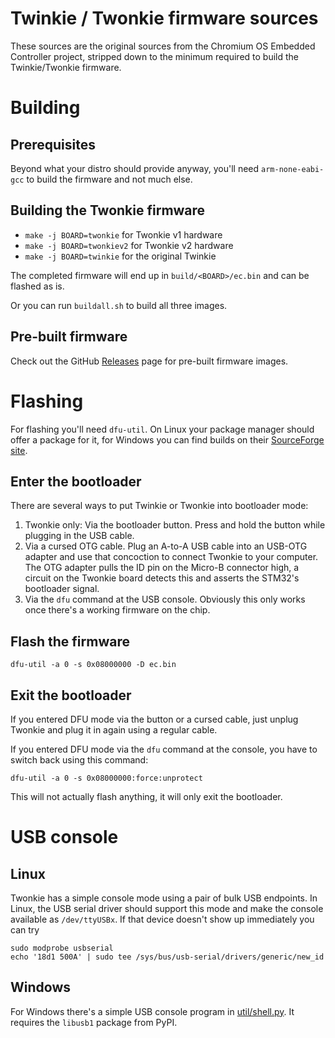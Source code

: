 # Twinkie / Twonkie firmware sources

These sources are the original sources from the Chromium OS Embedded Controller
project, stripped down to the minimum required to build the Twinkie/Twonkie
firmware.

# Building

## Prerequisites

Beyond what your distro should provide anyway, you'll need `arm-none-eabi-gcc`
to build the firmware and not much else.

## Building the Twonkie firmware

 * `make -j BOARD=twonkie`  for Twonkie v1 hardware
 * `make -j BOARD=twonkiev2`  for Twonkie v2 hardware
 * `make -j BOARD=twinkie`  for the original Twinkie

The completed firmware will end up in `build/<BOARD>/ec.bin` and can be flashed
as is.

Or you can run `buildall.sh` to build all three images.

## Pre-built firmware

Check out the GitHub [Releases](https://github.com/dojoe/Twonkie/releases) page
for pre-built firmware images.

# Flashing

For flashing you'll need `dfu-util`. On Linux your package manager should offer
a package for it, for Windows you can find builds on their [SourceForge site](http://dfu-util.sourceforge.net/).

## Enter the bootloader

There are several ways to put Twinkie or Twonkie into bootloader mode:

 1. Twonkie only: Via the bootloader button. Press and hold the button while
    plugging in the USB cable.
 2. Via a cursed OTG cable. Plug an A-to-A USB cable into an USB-OTG adapter and
    use that concoction to connect Twonkie to your computer.
    The OTG adapter pulls the ID pin on the Micro-B connector high, a circuit on
    the Twonkie board detects this and asserts the STM32's bootloader signal.
 3. Via the `dfu` command at the USB console. Obviously this only works once
    there's a working firmware on the chip.

## Flash the firmware

`dfu-util -a 0 -s 0x08000000 -D ec.bin`

## Exit the bootloader

If you entered DFU mode via the button or a cursed cable, just unplug Twonkie
and plug it in again using a regular cable.

If you entered DFU mode via the `dfu` command at the console, you have to
switch back using this command:

`dfu-util -a 0 -s 0x08000000:force:unprotect`

This will not actually flash anything, it will only exit the bootloader.

# USB console

## Linux

Twonkie has a simple console mode using a pair of bulk USB endpoints. In Linux,
the USB serial driver should support this mode and make the console available as
`/dev/ttyUSBx`. If that device doesn't show up immediately you can try

    sudo modprobe usbserial
    echo '18d1 500A' | sudo tee /sys/bus/usb-serial/drivers/generic/new_id

## Windows

For Windows there's a simple USB console program in [util/shell.py](util/shell.py).
It requires the `libusb1` package from PyPI.
